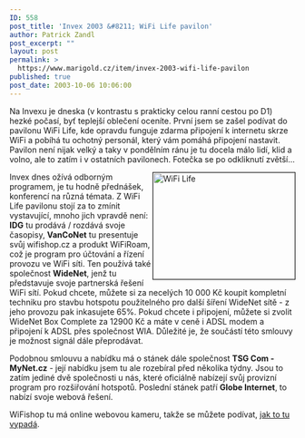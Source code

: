 ```yaml
---
ID: 558
post_title: 'Invex 2003 &#8211; WiFi Life pavilon'
author: Patrick Zandl
post_excerpt: ""
layout: post
permalink: >
  https://www.marigold.cz/item/invex-2003-wifi-life-pavilon
published: true
post_date: 2003-10-06 10:06:00
---
```

<P>Na Invexu je dneska (v kontrastu s prakticky celou ranní cestou po D1) hezké počasí, byť teplejší oblečení oceníte. První jsem se zašel podívat do pavilonu WiFi Life, kde&#160;opravdu funguje zdarma připojení k internetu skrze WiFi a pobíhá tu ochotný personál, který vám pomáhá připojení nastavit. Pavilon není nijak velký a taky v pondělním ránu je tu docela málo lidí, klid a volno, ale to zatím i v ostatních pavilonech. Fotečka se po odkliknutí zvětší...</P>
<P><A href="http://beta.marigold.cz/obrazek/dsc01538.jpg" target=_blank><IMG height=188 alt="WiFi Life" src="http://beta.marigold.cz/obrazek/preview/dsc01538.jpg" width=250 align=right border=1></A>Invex dnes ožívá odborným programem, je tu hodně přednášek, konferencí na různá témata. Z WiFi Life pavilonu stojí za to zmínit vystavující, mnoho jich vpravdě není: <STRONG>IDG</STRONG> tu prodává / rozdává svoje časopisy, <STRONG>VanCoNet</STRONG> tu presentuje svůj wifishop.cz a produkt WiFiRoam, což je program pro účtování a řízení provozu ve WiFi síti. Ten používá také společnost <STRONG>WideNet</STRONG>, jenž tu představuje svoje partnerská řešení WiFi sítí. Pokud chcete, můžete si za necelých 10 000 Kč koupit kompletní techniku pro stavbu hotspotu použitelného pro další šíření WideNet sítě - z jeho provozu pak inkasujete 65%. Pokud chcete i připojení, můžete si zvolit WideNet Box Complete za 12900 Kč a máte v ceně i ADSL modem a připojení k ADSL přes společnost WIA. Důležité je, že součástí této smlouvy je možnost signál dále přeprodávat. </P>
<P>Podobnou smlouvu a nabídku má o stánek dále společnost <STRONG>TSG Com - MyNet.cz</STRONG> - její nabídku jsem tu ale rozebíral před několika týdny. Jsou to zatím jediné dvě společnosti u nás, které oficiálně nabízejí svůj provizní program pro rozšiřování hotspotů. Poslední stánek patří <STRONG>Globe Internet</STRONG>, to nabízí svoje webová řešení. </P>
<P>WiFishop tu má online webovou kameru, takže se můžete podívat, <A href="http://invex:invex@195.39.42.252/" target=_blank>jak to tu vypadá</A>.</P>